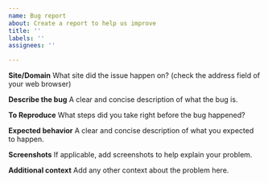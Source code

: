 ```yaml
---
name: Bug report
about: Create a report to help us improve
title: ''
labels: ''
assignees: ''

---
```


**Site/Domain**
What site did the issue happen on? (check the address field of your web browser)

**Describe the bug**
A clear and concise description of what the bug is.

**To Reproduce**
What steps did you take right before the bug happened?

**Expected behavior**
A clear and concise description of what you expected to happen.

**Screenshots**
If applicable, add screenshots to help explain your problem.

**Additional context**
Add any other context about the problem here.
